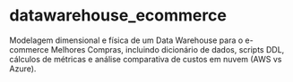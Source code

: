 # datawarehouse_ecommerce
Modelagem dimensional e física de um Data Warehouse para o e-commerce Melhores Compras, incluindo dicionário de dados, scripts DDL, cálculos de métricas e análise comparativa de custos em nuvem (AWS vs Azure).
